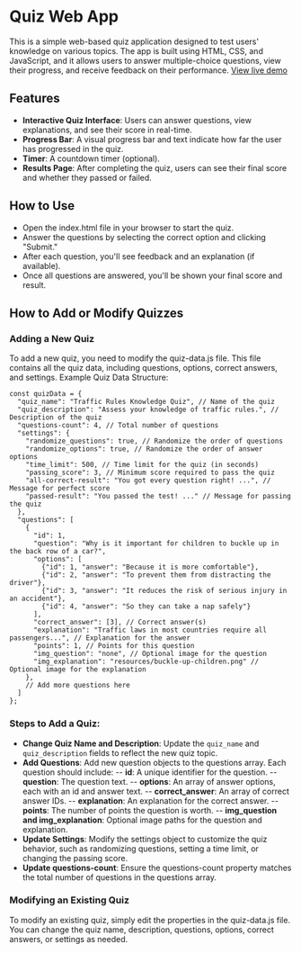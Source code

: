 # Quiz Web App
This is a simple web-based quiz application designed to test users' knowledge on various topics. The app is built using HTML, CSS, and JavaScript, and it allows users to answer multiple-choice questions, view their progress, and receive feedback on their performance. [View live demo](https://samuelabyan.github.io/quiz/)

## Features
- **Interactive Quiz Interface**: Users can answer questions, view explanations, and see their score in real-time.
- **Progress Bar**: A visual progress bar and text indicate how far the user has progressed in the quiz.
- **Timer**: A countdown timer (optional).
- **Results Page**: After completing the quiz, users can see their final score and whether they passed or failed.

## How to Use
- Open the index.html file in your browser to start the quiz.
- Answer the questions by selecting the correct option and clicking "Submit."
- After each question, you'll see feedback and an explanation (if available).
- Once all questions are answered, you'll be shown your final score and result.

## How to Add or Modify Quizzes
### Adding a New Quiz
To add a new quiz, you need to modify the quiz-data.js file. This file contains all the quiz data, including questions, options, correct answers, and settings.
Example Quiz Data Structure:
```
const quizData = {
  "quiz_name": "Traffic Rules Knowledge Quiz", // Name of the quiz
  "quiz_description": "Assess your knowledge of traffic rules.", // Description of the quiz
  "questions-count": 4, // Total number of questions
  "settings": {
    "randomize_questions": true, // Randomize the order of questions
    "randomize_options": true, // Randomize the order of answer options
    "time_limit": 500, // Time limit for the quiz (in seconds)
    "passing_score": 3, // Minimum score required to pass the quiz
    "all-correct-result": "You got every question right! ...", // Message for perfect score
    "passed-result": "You passed the test! ..." // Message for passing the quiz
  },
  "questions": [
    {
      "id": 1,
      "question": "Why is it important for children to buckle up in the back row of a car?",
      "options": [
        {"id": 1, "answer": "Because it is more comfortable"},
        {"id": 2, "answer": "To prevent them from distracting the driver"},
        {"id": 3, "answer": "It reduces the risk of serious injury in an accident"},
        {"id": 4, "answer": "So they can take a nap safely"}
      ],
      "correct_answer": [3], // Correct answer(s)
      "explanation": "Traffic laws in most countries require all passengers...", // Explanation for the answer
      "points": 1, // Points for this question
      "img_question": "none", // Optional image for the question
      "img_explanation": "resources/buckle-up-children.png" // Optional image for the explanation
    },
    // Add more questions here
  ]
};
```

### Steps to Add a Quiz:
- **Change Quiz Name and Description**: Update the `quiz_name` and `quiz_description` fields to reflect the new quiz topic.
- **Add Questions**: Add new question objects to the questions array. Each question should include:
-- **id**: A unique identifier for the question.
-- **question**: The question text.
-- **options**: An array of answer options, each with an id and answer text.
-- **correct_answer**: An array of correct answer IDs.
-- **explanation**: An explanation for the correct answer.
-- **points**: The number of points the question is worth.
-- **img_question and img_explanation**: Optional image paths for the question and explanation.
- **Update Settings**: Modify the settings object to customize the quiz behavior, such as randomizing questions, setting a time limit, or changing the passing score.
- **Update questions-count**: Ensure the questions-count property matches the total number of questions in the questions array.

### Modifying an Existing Quiz
To modify an existing quiz, simply edit the properties in the quiz-data.js file.
You can change the quiz name, description, questions, options, correct answers, or settings as needed.
